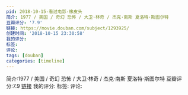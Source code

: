 ```yaml
---
pid: 2018-10-15-看过电影-橡皮头
简介: 1977 / 美国 / 奇幻 恐怖 / 大卫·林奇 / 杰克·南斯 夏洛特·斯图尔特
豆瓣评分: '7.9'
链接: https://movie.douban.com/subject/1293925/
创建时间: '2018-10-15 23:30:58'
我的评分:
标签:
评论:
tags: [douban]
categories: [timeline]
---
```

简介:1977 / 美国 / 奇幻 恐怖 / 大卫·林奇 / 杰克·南斯 夏洛特·斯图尔特
豆瓣评分:7.9
[链接](https://movie.douban.com/subject/1293925/)
我的评分:
标签:
评论:

